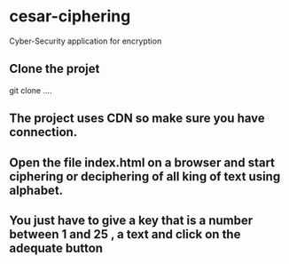 # cesar-ciphering
Cyber-Security application for encryption
## Clone the projet
git clone  ....
## The project uses CDN so make sure you have connection.
## Open the file index.html on a browser and start ciphering or deciphering of all king of text using alphabet.
## You just have to give a key that is a number between 1 and 25 , a text and click on the adequate button

